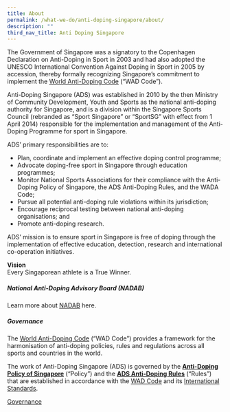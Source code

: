 ```yaml
---
title: About
permalink: /what-we-do/anti-doping-singapore/about/
description: ""
third_nav_title: Anti Doping Singapore
---
```

The Government of Singapore was a signatory to the Copenhagen Declaration on Anti-Doping in Sport in 2003 and had also adopted the UNESCO International Convention Against Doping in Sport in 2005 by accession, thereby formally recognizing Singapore’s commitment to implement the [World Anti-Doping Code](https://www.wada-ama.org/en/World-Anti-Doping-Program/Sports-and-Anti-Doping-Organizations/The-Code/) (“WAD Code”).

Anti-Doping Singapore (ADS) was established in 2010 by the then Ministry of Community Development, Youth and Sports as the national anti-doping authority for Singapore, and is a division within the Singapore Sports Council (rebranded as “Sport Singapore” or “SportSG” with effect from 1 April 2014) responsible for the implementation and management of the Anti-Doping Programme for sport in Singapore.

ADS’ primary responsibilities are to:

*   Plan, coordinate and implement an effective doping control programme;
*   Advocate doping-free sport in Singapore through education programmes;
*   Monitor National Sports Associations for their compliance with the Anti-Doping Policy of Singapore, the ADS Anti-Doping Rules, and the WADA Code;
*   Pursue all potential anti-doping rule violations within its jurisdiction;
*   Encourage reciprocal testing between national anti-doping organisations; and
*   Promote anti-doping research.

ADS’ mission is to ensure sport in Singapore is free of doping through the implementation of effective education, detection, research and international co-operation initiatives.

**Vision**  
Every Singaporean athlete is a True Winner.

##### **National Anti-Doping Advisory Board (NADAB)**
Learn more about [NADAB](/anti-doping-singapore/about/nadab/) here. 

##### **Governance** 
The [World Anti-Doping Code](https://www.wada-ama.org/en/what-we-do/the-code) (“WAD Code”) provides a framework for the harmonisation of anti-doping policies, rules and regulations across all sports and countries in the world.

The work of Anti-Doping Singapore (ADS) is governed by the **[Anti-Doping Policy of Singapore](https://www.sportsingapore.gov.sg/Athletes-Coaches/Anti-Doping-Singapore/Resources/Policies-and-Forms)** (“Policy”) and the **[ADS Anti-Doping Rules](https://www.sportsingapore.gov.sg/Athletes-Coaches/Anti-Doping-Singapore/Resources/Policies-and-Forms)** (“Rules”) that are established in accordance with the [WAD Code](https://www.wada-ama.org/en/what-we-do/the-code) and its [International Standards](https://www.wada-ama.org/en/international-standards).

[Governance](/anti-doping-singapore/about/governance/)